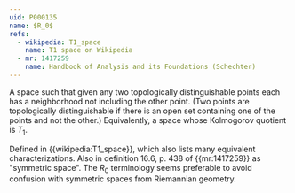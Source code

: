 ```yaml
---
uid: P000135
name: $R_0$
refs:
  - wikipedia: T1_space
    name: T1 space on Wikipedia
  - mr: 1417259
    name: Handbook of Analysis and its Foundations (Schechter)
---
```


A space such that given any two topologically distinguishable points each has a neighborhood not including the other point.  (Two points are topologically distinguishable if there is an open set containing one of the points and not the other.)  Equivalently, a space whose Kolmogorov quotient is $T_1$.

Defined in {{wikipedia:T1_space}}, which also lists many equivalent characterizations.  Also in definition 16.6, p. 438 of {{mr:1417259}} as "symmetric space".  The $R_0$ terminology seems preferable to avoid confusion with symmetric spaces from Riemannian geometry.
